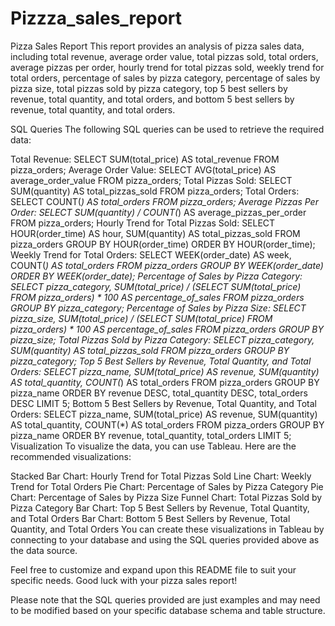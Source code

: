 # Pizzza_sales_report

Pizza Sales Report
This report provides an analysis of pizza sales data, including total revenue, average order value, total pizzas sold, total orders, average pizzas per order, hourly trend for total pizzas sold, weekly trend for total orders, percentage of sales by pizza category, percentage of sales by pizza size, total pizzas sold by pizza category, top 5 best sellers by revenue, total quantity, and total orders, and bottom 5 best sellers by revenue, total quantity, and total orders.

SQL Queries
The following SQL queries can be used to retrieve the required data:

Total Revenue:
SELECT SUM(total_price) AS total_revenue
FROM pizza_orders;
Average Order Value:
SELECT AVG(total_price) AS average_order_value
FROM pizza_orders;
Total Pizzas Sold:
SELECT SUM(quantity) AS total_pizzas_sold
FROM pizza_orders;
Total Orders:
SELECT COUNT(*) AS total_orders
FROM pizza_orders;
Average Pizzas Per Order:
SELECT SUM(quantity) / COUNT(*) AS average_pizzas_per_order
FROM pizza_orders;
Hourly Trend for Total Pizzas Sold:
SELECT HOUR(order_time) AS hour, SUM(quantity) AS total_pizzas_sold
FROM pizza_orders
GROUP BY HOUR(order_time)
ORDER BY HOUR(order_time);
Weekly Trend for Total Orders:
SELECT WEEK(order_date) AS week, COUNT(*) AS total_orders
FROM pizza_orders
GROUP BY WEEK(order_date)
ORDER BY WEEK(order_date);
Percentage of Sales by Pizza Category:
SELECT pizza_category, SUM(total_price) / (SELECT SUM(total_price) FROM pizza_orders) * 100 AS percentage_of_sales
FROM pizza_orders
GROUP BY pizza_category;
Percentage of Sales by Pizza Size:
SELECT pizza_size, SUM(total_price) / (SELECT SUM(total_price) FROM pizza_orders) * 100 AS percentage_of_sales
FROM pizza_orders
GROUP BY pizza_size;
Total Pizzas Sold by Pizza Category:
SELECT pizza_category, SUM(quantity) AS total_pizzas_sold
FROM pizza_orders
GROUP BY pizza_category;
Top 5 Best Sellers by Revenue, Total Quantity, and Total Orders:
SELECT pizza_name, SUM(total_price) AS revenue, SUM(quantity) AS total_quantity, COUNT(*) AS total_orders
FROM pizza_orders
GROUP BY pizza_name
ORDER BY revenue DESC, total_quantity DESC, total_orders DESC
LIMIT 5;
Bottom 5 Best Sellers by Revenue, Total Quantity, and Total Orders:
SELECT pizza_name, SUM(total_price) AS revenue, SUM(quantity) AS total_quantity, COUNT(*) AS total_orders
FROM pizza_orders
GROUP BY pizza_name
ORDER BY revenue, total_quantity, total_orders
LIMIT 5;
Visualization
To visualize the data, you can use Tableau. Here are the recommended visualizations:

Stacked Bar Chart: Hourly Trend for Total Pizzas Sold
Line Chart: Weekly Trend for Total Orders
Pie Chart: Percentage of Sales by Pizza Category
Pie Chart: Percentage of Sales by Pizza Size
Funnel Chart: Total Pizzas Sold by Pizza Category
Bar Chart: Top 5 Best Sellers by Revenue, Total Quantity, and Total Orders
Bar Chart: Bottom 5 Best Sellers by Revenue, Total Quantity, and Total Orders
You can create these visualizations in Tableau by connecting to your database and using the SQL queries provided above as the data source.

Feel free to customize and expand upon this README file to suit your specific needs. Good luck with your pizza sales report!

Please note that the SQL queries provided are just examples and may need to be modified based on your specific database schema and table structure.
